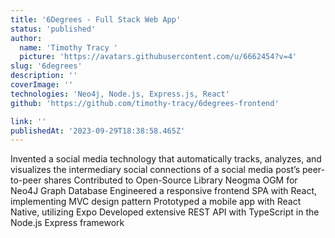 ```yaml
---
title: '6Degrees - Full Stack Web App'
status: 'published'
author:
  name: 'Timothy Tracy '
  picture: 'https://avatars.githubusercontent.com/u/6662454?v=4'
slug: '6degrees'
description: ''
coverImage: ''
technologies: 'Neo4j, Node.js, Express.js, React'
github: 'https://github.com/timothy-tracy/6degrees-frontend'

link: ''
publishedAt: '2023-09-29T18:38:58.465Z'
---
```


Invented a social media technology that automatically tracks, analyzes, and visualizes the  intermediary social connections of a social media post’s peer-to-peer shares
Contributed to Open-Source Library Neogma OGM for Neo4J Graph Database
Engineered a responsive frontend SPA with React, implementing MVC design pattern
Prototyped a mobile app with React Native, utilizing Expo
Developed extensive REST API with TypeScript in the Node.js Express framework

